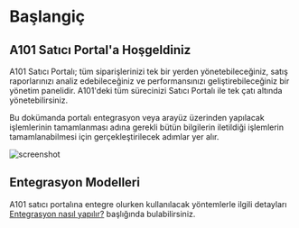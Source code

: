 # Başlangiç

## A101 Satıcı Portal'a Hoşgeldiniz

A101 Satıcı Portalı; tüm siparişlerinizi tek bir yerden yönetebileceğiniz, satış raporlarınızı analiz edebileceğiniz ve performansınızı geliştirebileceğiniz bir yönetim panelidir. A101'deki tüm sürecinizi Satıcı Portalı ile tek çatı altında yönetebilirsiniz. 

Bu dokümanda portalı entegrasyon veya arayüz üzerinden yapılacak işlemlerinin tamamlanması adına gerekli bütün bilgilerin iletildiği işlemlerin tamamlanabilmesi için gerçekleştirilecek adımlar yer alır. 

![screenshot](../../m/integration.jpeg)


## Entegrasyon Modelleri

A101 satıcı portalına entegre olurken kullanılacak yöntemlerle ilgili detayları [Entegrasyon nasıl yapılır?](Integration/Index.md) başlığında bulabilirsiniz. 
